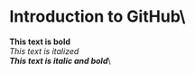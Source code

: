 # Introduction to GitHub\
**This text is bold**\
*This text is italized*\
***This text is italic and bold***\
